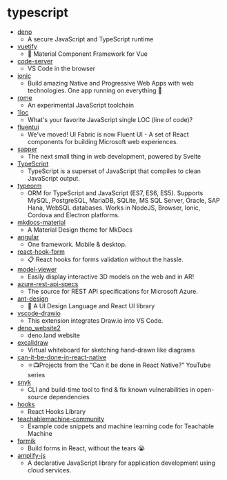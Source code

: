 # typescript
- [deno](https://github.com/denoland/deno)
  - A secure JavaScript and TypeScript runtime
- [vuetify](https://github.com/vuetifyjs/vuetify)
  - 🐉 Material Component Framework for Vue
- [code-server](https://github.com/cdr/code-server)
  - VS Code in the browser
- [ionic](https://github.com/ionic-team/ionic)
  - Build amazing Native and Progressive Web Apps with web technologies. One app running on everything 🎉
- [rome](https://github.com/romejs/rome)
  - An experimental JavaScript toolchain
- [1loc](https://github.com/phuoc-ng/1loc)
  - What's your favorite JavaScript single LOC (line of code)?
- [fluentui](https://github.com/microsoft/fluentui)
  - We've moved! UI Fabric is now Fluent UI - A set of React components for building Microsoft web experiences.
- [sapper](https://github.com/sveltejs/sapper)
  - The next small thing in web development, powered by Svelte
- [TypeScript](https://github.com/microsoft/TypeScript)
  - TypeScript is a superset of JavaScript that compiles to clean JavaScript output.
- [typeorm](https://github.com/typeorm/typeorm)
  - ORM for TypeScript and JavaScript (ES7, ES6, ES5). Supports MySQL, PostgreSQL, MariaDB, SQLite, MS SQL Server, Oracle, SAP Hana, WebSQL databases. Works in NodeJS, Browser, Ionic, Cordova and Electron platforms.
- [mkdocs-material](https://github.com/squidfunk/mkdocs-material)
  - A Material Design theme for MkDocs
- [angular](https://github.com/angular/angular)
  - One framework. Mobile & desktop.
- [react-hook-form](https://github.com/react-hook-form/react-hook-form)
  - 📋 React hooks for forms validation without the hassle.
- [model-viewer](https://github.com/google/model-viewer)
  - Easily display interactive 3D models on the web and in AR!
- [azure-rest-api-specs](https://github.com/Azure/azure-rest-api-specs)
  - The source for REST API specifications for Microsoft Azure.
- [ant-design](https://github.com/ant-design/ant-design)
  - 🌈 A UI Design Language and React UI library
- [vscode-drawio](https://github.com/hediet/vscode-drawio)
  - This extension integrates Draw.io into VS Code.
- [deno_website2](https://github.com/denoland/deno_website2)
  - deno.land website
- [excalidraw](https://github.com/excalidraw/excalidraw)
  - Virtual whiteboard for sketching hand-drawn like diagrams
- [can-it-be-done-in-react-native](https://github.com/wcandillon/can-it-be-done-in-react-native)
  - ⚛️📺Projects from the “Can it be done in React Native?” YouTube series
- [snyk](https://github.com/snyk/snyk)
  - CLI and build-time tool to find & fix known vulnerabilities in open-source dependencies
- [hooks](https://github.com/umijs/hooks)
  - React Hooks Library
- [teachablemachine-community](https://github.com/googlecreativelab/teachablemachine-community)
  - Example code snippets and machine learning code for Teachable Machine
- [formik](https://github.com/jaredpalmer/formik)
  - Build forms in React, without the tears 😭
- [amplify-js](https://github.com/aws-amplify/amplify-js)
  - A declarative JavaScript library for application development using cloud services.

